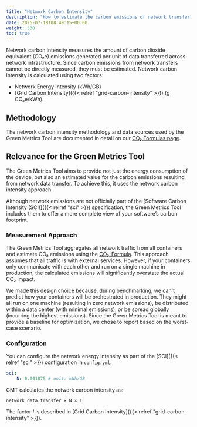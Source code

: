 ```yaml
---
title: "Network Carbon Intensity"
description: "How to estimate the carbon emissions of network transfer"
date: 2025-07-18T08:49:15+00:00
weight: 530
toc: true
---
```


Network carbon intensity measures the amount of carbon dioxide equivalent (CO₂e) emissions generated per unit of data transferred across network infrastructure.
Since carbon emissions from network transfers cannot be directly measured, they must be estimated. Network carbon intensity is calculated using two factors:

- Network Energy Intensity (kWh/GB)
- [Grid Carbon Intensity]({{< relref "grid-carbon-intensity" >}}) (g CO₂e/kWh).

## Methodology

The network carbon intensity methodology and data sources used by the Green Metrics Tool are documented in detail on our [CO₂ Formulas page](https://www.green-coding.io/CO2-formulas/#gigabytes-to-kwh).

## Relevance for the Green Metrics Tool

The Green Metrics Tool aims to provide not just the energy consumption of the device, but also an estimated value for the carbon emissions resulting from network data transfer. To achieve this, it uses the network carbon intensity approach.

Although network emissions are not officially part of the [Software Carbon Intensity (SCI)]({{< relref "sci" >}}) specification, the Green Metrics Tool includes them to offer a more complete view of your software’s carbon footprint.

### Measurement Approach

The Green Metrics Tool aggregates all network traffic from all containers and estimate CO₂ emissions using the [CO₂-Formula](https://www.green-coding.io/CO2-formulas). This approach assumes that all traffic is with external services. However, if your containers only communicate with each other and run on a single machine in production, the calculated emissions will significantly overstate the actual CO₂ impact.

We made this design choice because, during benchmarking, we can't predict how your containers will be orchestrated in production. They might all run on one machine (resulting in zero network emissions), be distributed within a data center (with minimal emissions), or be spread globally (incurring the highest emissions). Since the Green Metrics Tool is meant to provide a baseline for optimization, we chose to report based on the worst-case scenario.

### Configuration

You can configure the network energy intensity as part of the [SCI]({{< relref "sci" >}}) configuration in `config.yml`:

```yml
sci:
    N: 0.001875 # unit: kWh/GB
```

GMT calculates the network carbon intensity as:

```plain
network_data_transfer × N × I
```

The factor *I* is described in [Grid Carbon Intensity]({{< relref "grid-carbon-intensity" >}}).
